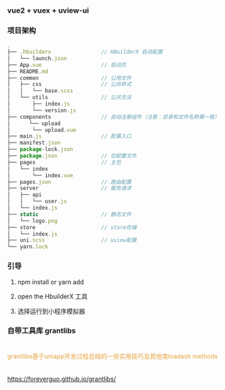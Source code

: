 ### vue2 + vuex + uview-ui

### 项目架构

```js
.
├── .hbuilderx                // HBuilderX 启动配置
│   └── launch.json
├── App.vue                   // 启动页
├── README.md
├── common                    // 公用文件
│   ├── css                   // 公共样式
│   │   └── base.scss
│   └── utils                 // 公共方法
│       ├── index.js
│       └── version.js
├── components                // 自动注册组件（注意：目录和文件名称需一致）
│      └── upload
│       └── upload.vue
├── main.js                   // 配置入口
├── manifest.json
├── package-lock.json
├── package.json              // 包配置文件
├── pages                     // 主包
│   └── index
│       └── index.vue
├── pages.json                // 路由配置
├── server                    // 服务请求
│   ├── api
│   │   └── user.js
│   └── index.js
├── static                    // 静态文件
│   └── logo.png
├── store                     // store存储
│   └── index.js
├── uni.scss                  // uview配置
└── yarn.lock

```

### 引导
 
 1. npm install or yarn add

 2. open the HbuilderX 工具

 3. 选择运行到小程序模拟器

### 自带工具库 grantlibs

<div style="color: #E6A23C; fontSize: 18px; padding: 20px 0">
  grantlibs基于uniapp开发过程总结的一些实用技巧及其他类loadash methods
</div>

 <https://foreverguo.github.io/grantlibs/>



